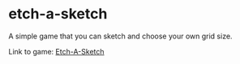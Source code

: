 # etch-a-sketch

A simple game that you can sketch and choose your own grid size.

Link to game: <a href="https://milkstard.github.io/etch-a-sketch/"> Etch-A-Sketch</a>